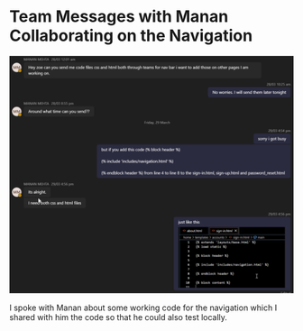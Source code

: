 # Team Messages with Manan Collaborating on the Navigation

![Message5](TeamMessages/Manan.png)

I spoke with Manan about some working code for the navigation which I shared with him the code so that he could also test locally.